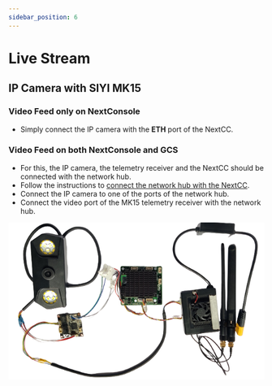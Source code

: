 ```yaml
---
sidebar_position: 6
---
```


# Live Stream

## IP Camera with SIYI MK15

### Video Feed only on NextConsole

- Simply connect the IP camera with the **ETH** port of the NextCC.

### Video Feed on both NextConsole and GCS

- For this, the IP camera, the telemetry receiver and the NextCC should be connected with the network hub.
- Follow the instructions to [connect the network hub with the NextCC](/next-cc/getting-started/hardware-setup.md).
- Connect the IP camera to one of the ports of the network hub. 
- Connect the video port of the MK15 telemetry receiver with the network hub.

![IP Camera](./img/livestream-ip-camera-with-mk15.png)
